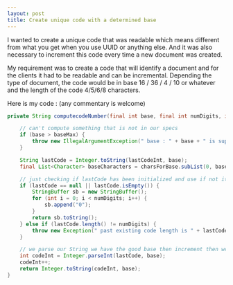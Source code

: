 ```yaml
---
layout: post
title: Create unique code with a determined base
---
```

I wanted to create a unique code that was readable which means different from what you get when you use UUID or anything else. And it was also necessary to increment this code every time a new document was created.

My requirement was to create a code that will identify a document and for the clients it had to be readable and can be incremental. Depending the type of document, the code would be in base 16 / 36 / 4 / 10 or whatever and the length of the code 4/5/6/8 characters.

Here is my code : (any commentary is welcome)

```java
private String computecodeNumber(final int base, final int numDigits, int lastCodeInt) throws Exception {

	// can't compute something that is not in our specs
	if (base > baseMax) {
		throw new IllegalArgumentException(" base : " + base + " is superior than the maximum base : " + baseMax);
	}

	String lastCode = Integer.toString(lastCodeInt, base);
	final List<Character> baseCharacters = charsForBase.subList(0, base-1);

	// just checking if lastCode has been initialized and use if not it creates it
	if (lastCode == null || lastCode.isEmpty()) {
		StringBuffer sb = new StringBuffer();
		for (int i = 0; i < numDigits; i++) {
			sb.append("0");
		}
		return sb.toString();
	} else if (lastCode.length() != numDigits) {
		throw new Exception(" past existing code length is " + lastCode.length() + " and is not equals to what we expect : " + numDigits);
	}

	// we parse our String we have the good base then increment then we get it back in String
	int codeInt = Integer.parseInt(lastCode, base);
	codeInt++;
	return Integer.toString(codeInt, base);
}
```

